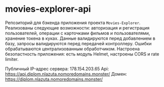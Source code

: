 # movies-explorer-api
Репозиторий для бэкенда приложения проекта `Movies-Explorer`. Реализованы следующие возможности: авторизация и регистрация пользователей, операции с карточками фильмов и пользователями, хранение токена в куках. Данные валидируются перед добавлением в базу, запросы валидируются перед передачей контроллеру. Ошибки обрабатываются централизованным обработчиком. Настроена безопастность приложения: есть модуль Helmet, настроены CORS и rate limiter.
  
Публичный IP-адрес сервера: 178.154.203.65
Api: https://api.diplom.nlazuta.nomoredomains.monster/
Домен: https://diplom.nlazuta.nomoredomains.monster/
